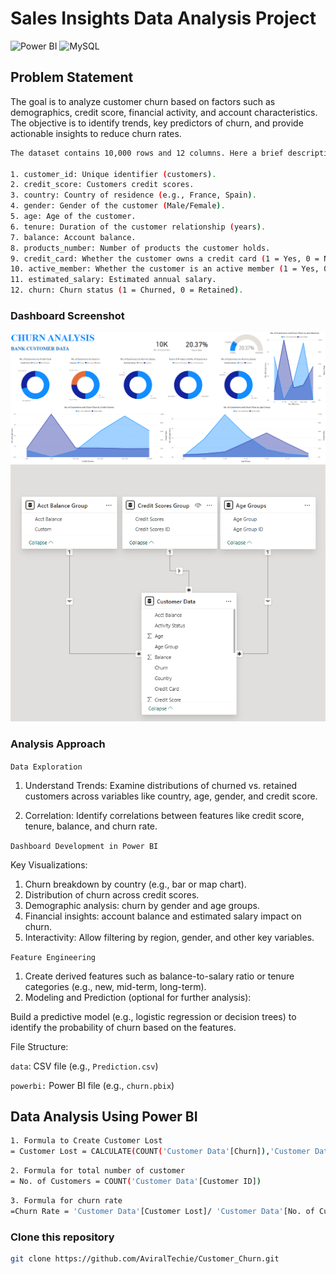 # Sales Insights Data Analysis Project
![Power BI](https://img.shields.io/badge/Power%20BI-v2.139-yellow)
![MySQL](https://img.shields.io/badge/MySQL-v8.40-blue)


## Problem Statement

The goal is to analyze customer churn based on factors such as demographics, credit score, financial activity, and account characteristics. 
The objective is to identify trends, key predictors of churn, and provide actionable insights to reduce churn rates.

```bash
The dataset contains 10,000 rows and 12 columns. Here a brief description of the columns:

1. customer_id: Unique identifier (customers).
2. credit_score: Customers credit scores.
3. country: Country of residence (e.g., France, Spain).
4. gender: Gender of the customer (Male/Female).
5. age: Age of the customer.
6. tenure: Duration of the customer relationship (years).
7. balance: Account balance.
8. products_number: Number of products the customer holds.
9. credit_card: Whether the customer owns a credit card (1 = Yes, 0 = No).
10. active_member: Whether the customer is an active member (1 = Yes, 0 = No).
11. estimated_salary: Estimated annual salary.
12. churn: Churn status (1 = Churned, 0 = Retained).
```
### Dashboard Screenshot
![Project Image](img1.png)
![Project Image](img2.png)

### Analysis Approach

`Data Exploration`

1. Understand Trends: Examine distributions of churned vs. retained customers across variables like country, age, gender, and credit score.

2. Correlation: Identify correlations between features like credit score, tenure, balance, and churn rate.

`Dashboard Development in Power BI`

Key Visualizations:

1. Churn breakdown by country (e.g., bar or map chart).
2. Distribution of churn across credit scores.
3. Demographic analysis: churn by gender and age groups.
4. Financial insights: account balance and estimated salary impact on churn.
5. Interactivity: Allow filtering by region, gender, and other key variables.

`Feature Engineering`

1. Create derived features such as balance-to-salary ratio or tenure categories (e.g., new, mid-term, long-term).
2. Modeling and Prediction (optional for further analysis):

Build a predictive model (e.g., logistic regression or decision trees) to identify the probability of churn based on the features.

File Structure:

`data`: CSV file (e.g., `Prediction.csv`)

`powerbi:` Power BI file (e.g., `churn.pbix`)



## Data Analysis Using Power BI

```bash
1. Formula to Create Customer Lost
= Customer Lost = CALCULATE(COUNT('Customer Data'[Churn]),'Customer Data'[Churn] ="Churned")
```
```bash
2. Formula for total number of customer
= No. of Customers = COUNT('Customer Data'[Customer ID])
```
```bash
3. Formula for churn rate
=Churn Rate = 'Customer Data'[Customer Lost]/ 'Customer Data'[No. of Customers]
```

### Clone this repository 
```bash
git clone https://github.com/AviralTechie/Customer_Churn.git
```
